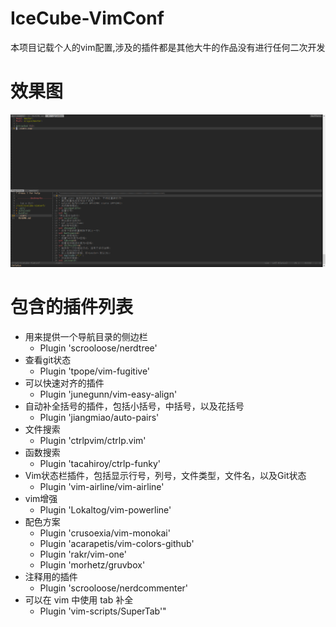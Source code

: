 # IceCube-VimConf

本项目记载个人的vim配置,涉及的插件都是其他大牛的作品没有进行任何二次开发

# 效果图
![Image text](./image/effect_picture.png)

# 包含的插件列表

- 用来提供一个导航目录的侧边栏
  - Plugin 'scrooloose/nerdtree'
- 查看git状态
  - Plugin 'tpope/vim-fugitive'
- 可以快速对齐的插件
  - Plugin 'junegunn/vim-easy-align'
- 自动补全括号的插件，包括小括号，中括号，以及花括号
  - Plugin 'jiangmiao/auto-pairs'
- 文件搜索
  - Plugin 'ctrlpvim/ctrlp.vim'
- 函数搜索
  - Plugin 'tacahiroy/ctrlp-funky'
- Vim状态栏插件，包括显示行号，列号，文件类型，文件名，以及Git状态
  - Plugin 'vim-airline/vim-airline'
- vim增强
  - Plugin 'Lokaltog/vim-powerline'
- 配色方案
  - Plugin 'crusoexia/vim-monokai'
  - Plugin 'acarapetis/vim-colors-github'
  - Plugin 'rakr/vim-one'
  - Plugin 'morhetz/gruvbox'
- 注释用的插件
  - Plugin 'scrooloose/nerdcommenter'
- 可以在 vim 中使用 tab 补全
  - Plugin 'vim-scripts/SuperTab'"
